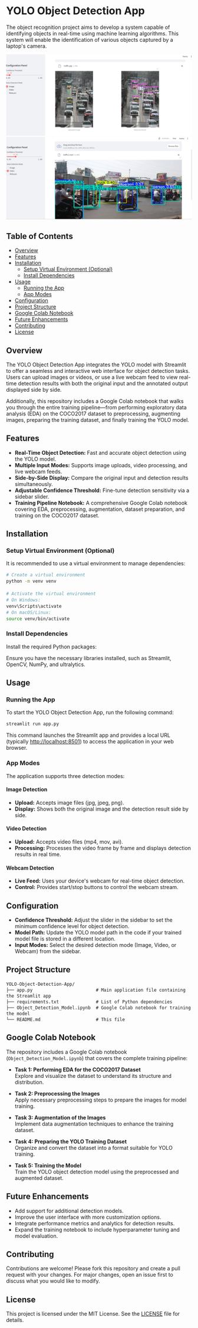 # YOLO Object Detection App

The object recognition project aims to develop a system capable of identifying objects in real-time using machine learning algorithms. This system will enable the identification of various objects captured by a laptop's camera.

![Screenshot 1](Screenshots/image1.jpeg)
![Screenshot 2](Screenshots/image2.jpeg)

## Table of Contents

- [Overview](#overview)
- [Features](#features)
- [Installation](#installation)
  - [Setup Virtual Environment (Optional)](#setup-virtual-environment-optional)
  - [Install Dependencies](#install-dependencies)
- [Usage](#usage)
  - [Running the App](#running-the-app)
  - [App Modes](#app-modes)
- [Configuration](#configuration)
- [Project Structure](#project-structure)
- [Google Colab Notebook](#google-colab-notebook)
- [Future Enhancements](#future-enhancements)
- [Contributing](#contributing)
- [License](#license)

## Overview

The YOLO Object Detection App integrates the YOLO model with Streamlit to offer a seamless and interactive web interface for object detection tasks. Users can upload images or videos, or use a live webcam feed to view real-time detection results with both the original input and the annotated output displayed side by side.

Additionally, this repository includes a Google Colab notebook that walks you through the entire training pipeline—from performing exploratory data analysis (EDA) on the COCO2017 dataset to preprocessing, augmenting images, preparing the training dataset, and finally training the YOLO model.

## Features

- **Real-Time Object Detection:** Fast and accurate object detection using the YOLO model.
- **Multiple Input Modes:** Supports image uploads, video processing, and live webcam feeds.
- **Side-by-Side Display:** Compare the original input and detection results simultaneously.
- **Adjustable Confidence Threshold:** Fine-tune detection sensitivity via a sidebar slider.
- **Training Pipeline Notebook:** A comprehensive Google Colab notebook covering EDA, preprocessing, augmentation, dataset preparation, and training on the COCO2017 dataset.

## Installation

### Setup Virtual Environment (Optional)

It is recommended to use a virtual environment to manage dependencies:

```bash
# Create a virtual environment
python -m venv venv

# Activate the virtual environment
# On Windows:
venv\Scripts\activate
# On macOS/Linux:
source venv/bin/activate
```

### Install Dependencies

Install the required Python packages:

Ensure you have the necessary libraries installed, such as Streamlit, OpenCV, NumPy, and ultralytics.

## Usage

### Running the App

To start the YOLO Object Detection App, run the following command:

```bash
streamlit run app.py
```

This command launches the Streamlit app and provides a local URL (typically [http://localhost:8501](http://localhost:8501)) to access the application in your web browser.

### App Modes

The application supports three detection modes:

#### Image Detection
- **Upload:** Accepts image files (jpg, jpeg, png).
- **Display:** Shows both the original image and the detection result side by side.

#### Video Detection
- **Upload:** Accepts video files (mp4, mov, avi).
- **Processing:** Processes the video frame by frame and displays detection results in real time.

#### Webcam Detection
- **Live Feed:** Uses your device's webcam for real-time object detection.
- **Control:** Provides start/stop buttons to control the webcam stream.

## Configuration

- **Confidence Threshold:** Adjust the slider in the sidebar to set the minimum confidence level for object detection.
- **Model Path:** Update the YOLO model path in the code if your trained model file is stored in a different location.
- **Input Modes:** Select the desired detection mode (Image, Video, or Webcam) from the sidebar.

## Project Structure

```
YOLO-Object-Detection-App/
├── app.py                        # Main application file containing the Streamlit app
├── requirements.txt              # List of Python dependencies
├── Object_Detection_Model.ipynb  # Google Colab notebook for training the model
└── README.md                     # This file
```

## Google Colab Notebook

The repository includes a Google Colab notebook (`Object_Detection_Model.ipynb`) that covers the complete training pipeline:

- **Task 1: Performing EDA for the COCO2017 Dataset**  
  Explore and visualize the dataset to understand its structure and distribution.

- **Task 2: Preprocessing the Images**  
  Apply necessary preprocessing steps to prepare the images for model training.

- **Task 3: Augmentation of the Images**  
  Implement data augmentation techniques to enhance the training dataset.

- **Task 4: Preparing the YOLO Training Dataset**  
  Organize and convert the dataset into a format suitable for YOLO training.

- **Task 5: Training the Model**  
  Train the YOLO object detection model using the preprocessed and augmented dataset.

## Future Enhancements

- Add support for additional detection models.
- Improve the user interface with more customization options.
- Integrate performance metrics and analytics for detection results.
- Expand the training notebook to include hyperparameter tuning and model evaluation.

## Contributing

Contributions are welcome! Please fork this repository and create a pull request with your changes. For major changes, open an issue first to discuss what you would like to modify.

## License

This project is licensed under the MIT License. See the [LICENSE](LICENSE) file for details.
